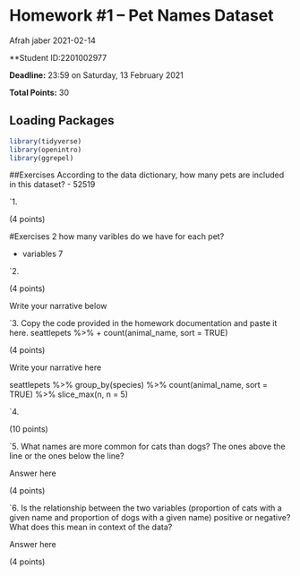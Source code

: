 Homework \#1 – Pet Names Dataset
================
Afrah jaber
2021-02-14

\*\*Student ID:2201002977

**Deadline:** 23:59 on Saturday, 13 February 2021

**Total Points:** 30

## Loading Packages

``` r
library(tidyverse)
library(openintro)
library(ggrepel)
```

\#\#Exercises According to the data dictionary, how many pets are
included in this dataset? - 52519

\`1.

(4 points)

\#Exercises 2 how many varibles do we have for each pet?  
- variables 7

\`2.

(4 points)

Write your narrative below

\`3. Copy the code provided in the homework documentation and paste it
here. seattlepets %&gt;% + count(animal\_name, sort = TRUE)

(4 points)

Write your narrative here

seattlepets %&gt;% group\_by(species) %&gt;% count(animal\_name, sort =
TRUE) %&gt;% slice\_max(n, n = 5)

\`4.

(10 points)

\`5. What names are more common for cats than dogs? The ones above the
line or the ones below the line?

Answer here

(4 points)

\`6. Is the relationship between the two variables (proportion of cats
with a given name and proportion of dogs with a given name) positive or
negative? What does this mean in context of the data?

Answer here

(4 points)
